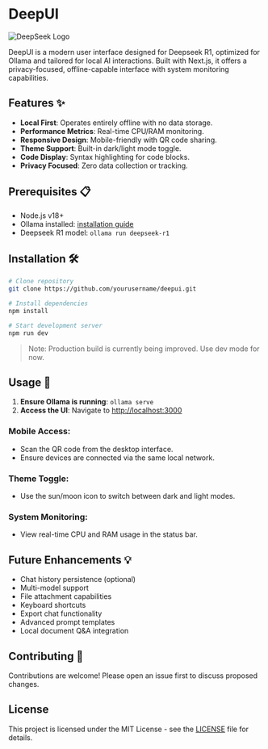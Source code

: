# DeepUI

![DeepSeek Logo](https://commons.m.wikimedia.org/wiki/File:DeepSeek_logo.svg)

DeepUI is a modern user interface designed for Deepseek R1, optimized for Ollama and tailored for local AI interactions. Built with Next.js, it offers a privacy-focused, offline-capable interface with system monitoring capabilities.

## Features ✨

- **Local First**: Operates entirely offline with no data storage.
- **Performance Metrics**: Real-time CPU/RAM monitoring.
- **Responsive Design**: Mobile-friendly with QR code sharing.
- **Theme Support**: Built-in dark/light mode toggle.
- **Code Display**: Syntax highlighting for code blocks.
- **Privacy Focused**: Zero data collection or tracking.

## Prerequisites 📋

- Node.js v18+
- Ollama installed: [installation guide](#)
- Deepseek R1 model: `ollama run deepseek-r1`

## Installation 🛠️

```bash
# Clone repository
git clone https://github.com/yourusername/deepui.git

# Install dependencies
npm install

# Start development server
npm run dev
```

> Note: Production build is currently being improved. Use dev mode for now.

## Usage 🚀

1. **Ensure Ollama is running**: `ollama serve`
2. **Access the UI**: Navigate to [http://localhost:3000](http://localhost:3000)

### Mobile Access:

- Scan the QR code from the desktop interface.
- Ensure devices are connected via the same local network.

### Theme Toggle:

- Use the sun/moon icon to switch between dark and light modes.

### System Monitoring:

- View real-time CPU and RAM usage in the status bar.

## Future Enhancements 💡

- Chat history persistence (optional)
- Multi-model support
- File attachment capabilities
- Keyboard shortcuts
- Export chat functionality
- Advanced prompt templates
- Local document Q&A integration

## Contributing 🤝

Contributions are welcome! Please open an issue first to discuss proposed changes.

## License

This project is licensed under the MIT License - see the [LICENSE](LICENSE) file for details.